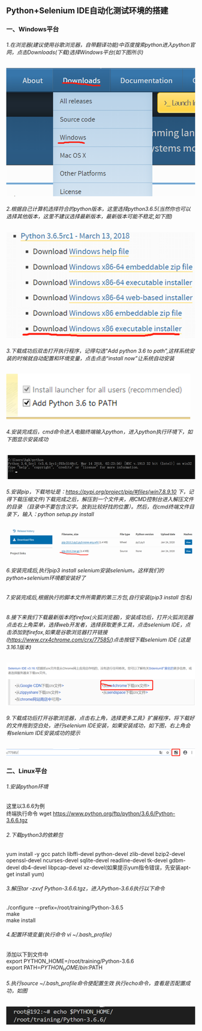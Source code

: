## Python+Selenium IDE自动化测试环境的搭建
### 一、Windows平台
###### 1.在浏览器(建议使用谷歌浏览器，自带翻译功能)中百度搜索python进入python官网，点击Downloads(下载)选择Windows平台(如下图所示)  
![avatar](./static/python.jpg )  
###### 2.根据自己计算机选择符合的python版本，这里选择python3.6.5(当然你也可以选择其他版本，这里不建议选择最新版本，最新版本可能不稳定,如下图)  
![avatar](./static/down.jpg )  
###### 3.下载成功后双击打开执行程序，记得勾选“Add python 3.6 to path”,这样系统安装的时候就自动配置和环境变量，点击点击“install now”让系统自动安装  
![avatar](./static/add.jpg )  
###### 4.安装完成后，cmd命令进入电脑终端输入python，进入python执行环境下，如下图显示安装成功  
![avatar](./static/1582523813(1).jpg )  
###### 5.安装pip，下载地址是：https://pypi.org/project/pip/#files(win7.8.9.10 下，记得下载压缩文件)下载完成之后，解压到一个文件夹，用CMD控制台进入解压文件的目录 （目录中不要包含汉字。放到比较好找的位置）。然后，在cmd终端文件目录下，输入：python setup.py install  
![avatar](./static/1582523898.jpg )  
###### 6.安装完成后,执行pip3 install selenium安装selenium。这样我们的python+selenium环境都安装好了
###### 7.安装完成后,根据执行的脚本文件所需要的第三方包,自行安装(pip3 install 包名)
###### 8.接下来我们下载最新版本的firefox(火狐浏览器)，安装成功后，打开火狐浏览器点击右上角菜单，选择web开发者，选择获取更多工具，点击selenium IDE，点击添加到firefox,如果是谷歌浏览器打开链接 (https://www.crx4chrome.com/crx/77585/)点击按钮下载selenium IDE (这是3.16.1版本)  

![avatar](./static/chajian.jpg )  

###### 9.下载成功后打开谷歌浏览器，点击右上角，选择更多工具》扩展程序，将下载好的文件拖到空白处，进行selenium IDE安装，如果安装成功，如下图，右上角会有selenium IDE安装成功的提示  

![avatar](./static/xianshi.jpg )  

### 二、Linux平台
###### 1.安装python环境
这里以3.6.6为例  
终端执行命令 wget https://www.python.org/ftp/python/3.6.6/Python-3.6.6.tgz
###### 2.下载python3的依赖包
  yum install -y gcc patch libffi-devel python-devel  zlib-devel bzip2-devel openssl-devel ncurses-devel sqlite-devel readline-devel tk-devel gdbm-devel db4-devel libpcap-devel xz-devel(如果提示yum指令错误，先安装apt-get install yum)
###### 3.解压tar -zxvf Python-3.6.6.tgz，进入Python-3.6.6执行以下命令  
./configure --prefix=/root/training/Python-3.6.5  
make  
make install
###### 4.配置环境变量(执行命令 vi ~/.bash_profile) 
添加以下到文件中   
export PYTHON_HOME=/root/training/Python-3.6.6  
export PATH=$PYTHON_HOME/bin:$PATH  
###### 5.执行source ~/.bash_profile命令使配置生效 执行echo命令，查看是否配置成功，如图  
![avatar](./static/linux.jpg )







